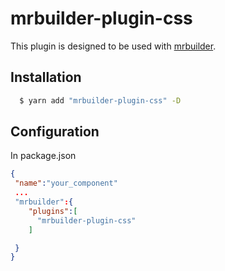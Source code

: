 mrbuilder-plugin-css
===
This plugin is designed to be used with [mrbuilder](https://github.com/jspears/mrbuilder).

## Installation
```sh
  $ yarn add "mrbuilder-plugin-css" -D
```
## Configuration
In package.json
```json
{
 "name":"your_component"
 ...
 "mrbuilder":{
    "plugins":[
      "mrbuilder-plugin-css"
    ]

 }
}
```
